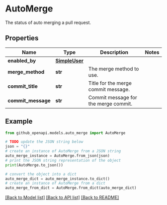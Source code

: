 # AutoMerge

The status of auto merging a pull request.

## Properties

Name | Type | Description | Notes
------------ | ------------- | ------------- | -------------
**enabled_by** | [**SimpleUser**](SimpleUser.md) |  | 
**merge_method** | **str** | The merge method to use. | 
**commit_title** | **str** | Title for the merge commit message. | 
**commit_message** | **str** | Commit message for the merge commit. | 

## Example

```python
from github_openapi.models.auto_merge import AutoMerge

# TODO update the JSON string below
json = "{}"
# create an instance of AutoMerge from a JSON string
auto_merge_instance = AutoMerge.from_json(json)
# print the JSON string representation of the object
print(AutoMerge.to_json())

# convert the object into a dict
auto_merge_dict = auto_merge_instance.to_dict()
# create an instance of AutoMerge from a dict
auto_merge_from_dict = AutoMerge.from_dict(auto_merge_dict)
```
[[Back to Model list]](../README.md#documentation-for-models) [[Back to API list]](../README.md#documentation-for-api-endpoints) [[Back to README]](../README.md)


